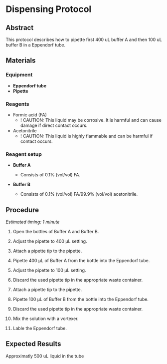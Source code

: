 # Dispensing Protocol


## Abstract

This protocol describes how to pipette first 400 uL buffer A and then 100 uL buffer B in a Eppendorf tube.


## Materials

### Equipment

- **Eppendorf tube**
- **Pipette**

### Reagents

- Formic acid (FA)
  - ! CAUTION: This liquid may be corrosive. It is harmful and can cause damage if direct contact occurs.
- Acetonitrile
  - ! CAUTION: This liquid is highly flammable and can be harmful if contact occurs.

### Reagent setup

- **Buffer A**
  - Consists of 0.1% (vol/vol) FA. 

- **Buffer B**
  - Consists of 0.1% (vol/vol) FA/99.9% (vol/vol) acetonitrile. 


## Procedure

*Estimated timing: 1 minute*

1. Open the bottles of Buffer A and Buffer B.

2. Adjust the pipette to 400 μL setting.

3. Attach a pipette tip to the pipette.

4. Pipette 400 μL of Buffer A from the bottle into the Eppendorf tube.

5. Adjust the pipette to 100 μL setting.

6. Discard the used pipette tip in the appropriate waste container.

7. Attach a pipette tip to the pipette.

8. Pipette 100 μL of Buffer B from the bottle into the Eppendorf tube.

9. Discard the used pipette tip in the appropriate waste container.

10. Mix the solution with a vortexer.

11. Lable the Eppendorf tube.


## Expected Results

Approximatly 500 uL liquid in the tube